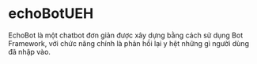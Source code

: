 # echoBotUEH
EchoBot là một chatbot đơn giản được xây dựng bằng cách sử dụng Bot Framework, với chức năng chính là phản hồi lại y hệt những gì người dùng đã nhập vào.
